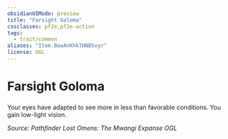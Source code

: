 ```yaml
---
obsidianUIMode: preview
title: "Farsight Goloma"
cssclasses: pf2e,pf2e-action
tags:
  - trait/common
aliases: "Item.BowAnKhk7HNBSvyr"
license: OGL
---
```

# Farsight Goloma

### 






Your eyes have adapted to see more in less than favorable conditions. You gain low-light vision.

*Source: Pathfinder Lost Omens: The Mwangi Expanse*
*OGL*